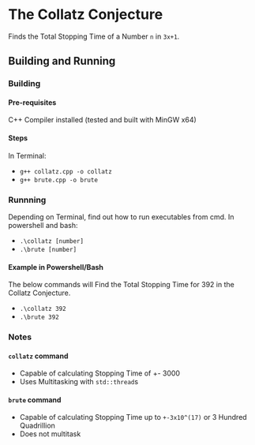 # The Collatz Conjecture
Finds the Total Stopping Time of a Number ```n``` in ```3x+1```.

## Building and Running
### Building
#### Pre-requisites
C++ Compiler installed (tested and built with MinGW x64)

#### Steps
In Terminal:
* ```g++ collatz.cpp -o collatz```
* ```g++ brute.cpp -o brute```


### Runnning
Depending on Terminal, find out how to run executables from cmd.
In powershell and bash:
* ```.\collatz [number]```
* ```.\brute [number]```

#### Example in Powershell/Bash
The below commands will Find the Total Stopping Time for 392 in the Collatz Conjecture.
* ```.\collatz 392```
* ```.\brute 392```


### Notes
#### ```collatz``` command
* Capable of calculating Stopping Time of +- 3000
* Uses Multitasking with ```std::thread```s

#### ```brute``` command
* Capable of calculating Stopping Time up to ```+-3x10^(17)``` or 3 Hundred Quadrillion
* Does not multitask
